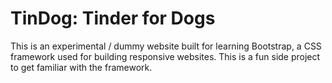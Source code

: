 # TinDog: Tinder for Dogs
This is an experimental / dummy website built for learning Bootstrap, a CSS framework used for building responsive websites. This is a fun side project to get familiar with the framework.
